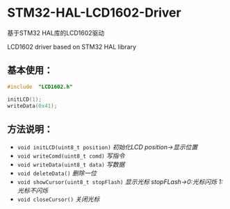 # STM32-HAL-LCD1602-Driver
基于STM32 HAL库的LCD1602驱动

LCD1602 driver based on STM32 HAL library

## 基本使用：
``` C
#include  "LCD1602.h" 

initLCD(1);
writeData(0x41);
```
## 方法说明：
- ```void initLCD(uint8_t position)```		*初始化LCD position->显示位置*
- ```void writeComd(uint8_t comd)``` 		*写指令*
- ```void writeData(uint8_t data)```		*写数据*
- ```void deleteData()```					*删除一位*
- ```void showCursor(uint8_t stopFlash)```	*显示光标 stopFLash->0:光标闪烁 1:光标不闪烁*
- ```void closeCursor()```					*关闭光标*
